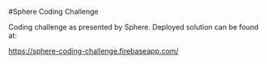 #Sphere Coding Challenge

Coding challenge as presented by Sphere.  Deployed solution can be found at:

https://sphere-coding-challenge.firebaseapp.com/